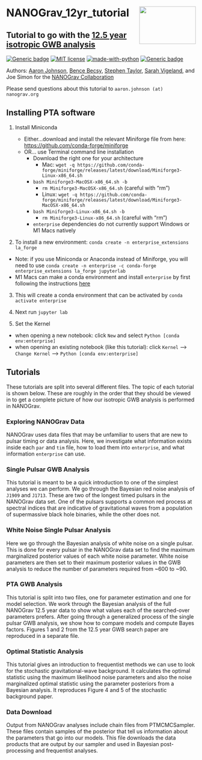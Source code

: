 # NANOGrav_12yr_tutorial <img align="right" width="150" height="100" src="https://github.com/nanograv/12p5yr_stochastic_analysis/blob/master/nanograv.png?raw=true">
## Tutorial to go with the [12.5 year isotropic GWB analysis](https://arxiv.org/abs/2009.04496)

[![Generic badge](https://img.shields.io/badge/Created%20by-NANOGrav-red)](http://nanograv.org/)
[![MIT license](https://img.shields.io/badge/License-MIT-blue.svg)](https://lbesson.mit-license.org/)
[![made-with-python](https://img.shields.io/badge/Made%20with-Python-1f425f.svg)](https://www.python.org/)
[![Generic badge](https://img.shields.io/twitter/follow/NANOGrav?style=social)](https://twitter.com/NANOGrav)
 
 Authors: [Aaron Johnson](https://github.com/AaronDJohnson), [Bence Becsy](https://github.com/bencebecsy), [Stephen Taylor](http://stevertaylor.github.io/), [Sarah Vigeland](https://github.com/svigeland), and Joe Simon for the [NANOGrav Collaboration](https://github.com/nanograv)

 Please send questions about this tutorial to `aaron.johnson (at) nanograv.org`

## Installing PTA software

1. Install Miniconda

	* Either...download and install the relevant Miniforge file from here: https://github.com/conda-forge/miniforge
	* OR... use Terminal command line installation
		* Download the right one for your architecture
			* Mac: `wget -q https://github.com/conda-forge/miniforge/releases/latest/download/Miniforge3-Linux-x86_64.sh`
        * `bash Miniforge3-MacOSX-x86_64.sh -b`
		    * `rm Miniforge3-MacOSX-x86_64.sh` (careful with “rm”)
			* Linux: `wget -q https://github.com/conda-forge/miniforge/releases/latest/download/Miniforge3-MacOSX-x86_64.sh`
        * `bash Miniforge3-Linux-x86_64.sh -b`
		    * `rm Miniforge3-Linux-x86_64.sh` (careful with “rm”)
      * `enterprise` dependencies do not currently support Windows or M1 Macs natively

2. To install a new environment: `conda create -n enterprise_extensions la_forge`

  * Note: if you use Miniconda or Anaconda instead of Miniforge, you will need to use `conda create -n enterprise -c conda-forge enterprise_extensions la_forge jupyterlab`
  * M1 Macs can make a conda environment and install `enterprise` by first following the instructions [here](https://conda-forge.org/docs/user/tipsandtricks.html#installing-apple-intel-packages-on-apple-silicon)

3. This will create a conda environment that can be activated by `conda activate enterprise`

6. Next run `jupyter lab`

7. Set the Kernel

  * when opening a new notebook: click `New` and select `Python [conda env:enterprise]`  
  * when opening an existing notebook (like this tutorial): click `Kernel` --> `Change Kernel` --> `Python [conda env:enterprise]`  


## Tutorials

  These tutorials are split into several different files. The topic of each tutorial is shown below. These are roughly in the order that they should be viewed in to get a complete picture of how our isotropic GWB analysis is performed in NANOGrav.

### Exploring NANOGrav Data

  NANOGrav uses data files that may be unfamiliar to users that are new to pulsar timing or data analysis. Here, we investigate what information exists inside each `par` and `tim` file, how to load them into `enterprise`, and what information `enterprise` can use.

### Single Pulsar GWB Analysis

  This tutorial is meant to be a quick introduction to one of the simplest analyses we can perform. We go through the Bayesian red noise analysis of `J1909` and `J1713`. These are two of the longest timed pulsars in the NANOGrav data set. One of the pulsars supports a common red process at spectral indices that are indicative of gravitational waves from a population of supermassive black hole binaries, while the other does not.

### White Noise Single Pulsar Analysis

  Here we go through the Bayesian analysis of white noise on a single pulsar. This is done for every pulsar in the NANOGrav data set to find the maximum marginalized posterior values of each white noise parameter. White noise parameters are then set to their maximum posterior values in the GWB analysis to reduce the number of parameters required from ~600 to ~90.

### PTA GWB Analysis
  
  This tutorial is split into two files, one for parameter estimation and one for model selection. We work through the Bayesian analysis of the full NANOGrav 12.5 year data to show what values each of the searched-over parameters prefers. After going through a generalized process of the single pulsar GWB analysis, we show how to compare models and compute Bayes factors. Figures 1 and 2 from the 12.5 year GWB search paper are reproduced in a separate file.

### Optimal Statistic Analysis
	
  This tutorial gives an introduction to frequentist methods we can use to look for the stochastic gravitational-wave background. It calculates the optimal statistic using the maximum likelihood noise parameters and also the noise marginalized optimal statistic using the parameter posteriors from a Bayesian analysis. It reproduces Figure 4 and 5 of the stochastic background paper.

### Data Download

  Output from NANOGrav analyses include chain files from PTMCMCSampler. These files contain samples of the posterior that tell us information about the parameters that go into our models. This file downloads the data products that are output by our sampler and used in Bayesian post-processing and frequentist analyses. 


